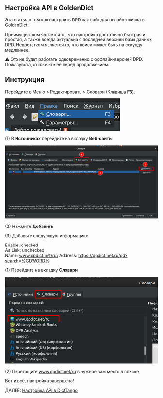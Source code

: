 ## Настройка API в GoldenDict

Эта статья о том как настроить DPD как сайт для онлайн-поиска в GoldenDict. 

Преимуществом является то, что настройка достаточно быстрая и простая, а также всегда актуальна с последней версией базы данных DPD. Недостатком является то, что поиск может быть на секунду медленнее.

⚠️ Это не будет работать одновременно с оффлайн-версией DPD. Пожалуйста, отключите её перед продолжением.

## Инструкция

Перейдите в Меню > Редактировать > Словари (Клавиша **F3**).

![open dictionaries](../pics/dpdict.net/dpdict_api_gd_open_dictionaries.png)


(1) В **Источниках** перейдите на вкладку **Веб-сайты**

![add website](../pics/dpdict.net/dpdict_api_gd_add_website.png)


(2) Нажмите **Добавить**


(3) Добавьте следующую информацию:

Enable: checked\
As Link: unchecked\
Name: www.dpdict.net/ru\
Address: https://dpdict.net/ru/gd?search=%GDWORD%

(1) Перейдите на вкладку **Словари**

![reorder dictionaries](../pics/dpdict.net/dpdict_api_gd_reorder_dictionaries.png)

(2) Перетащите www.dpdict.net/ru в нужное вам место в списке

Вот и всё, настройка завершена!

ДАЛЕЕ: [Настройка API в DictTango](dpdict_api_dt.md)